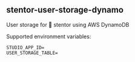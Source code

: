## stentor-user-storage-dynamo

User storage for :mega: stentor using AWS DynamoDB

Supported environment variables:

```
STUDIO_APP_ID=
USER_STORAGE_TABLE=
```
